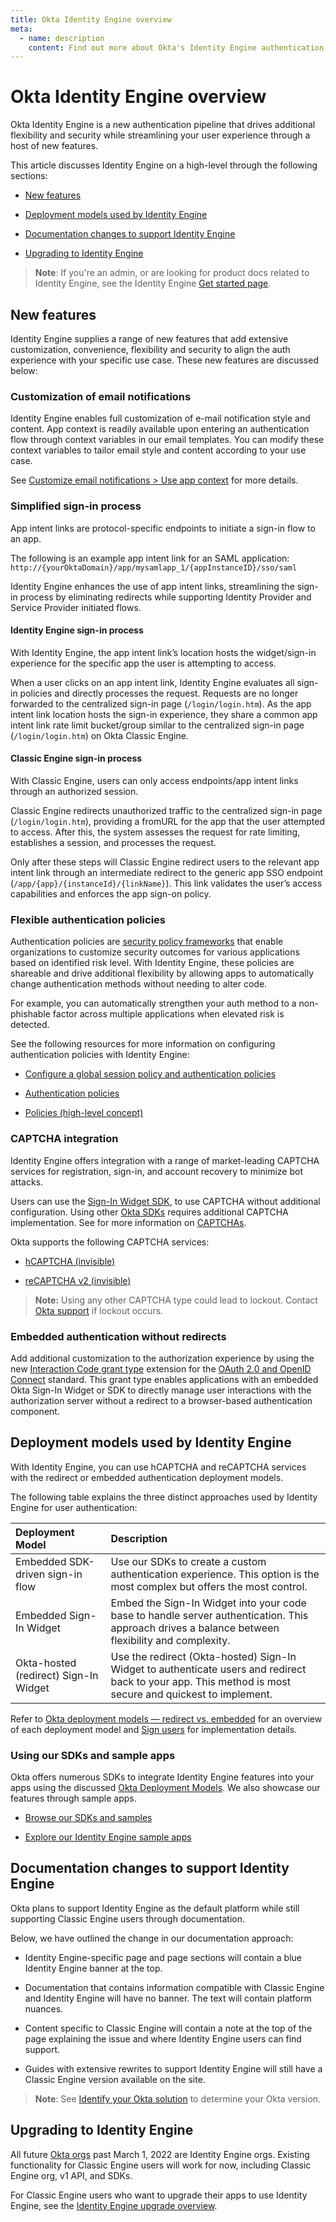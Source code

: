 ```yaml
---
title: Okta Identity Engine overview
meta:
  - name: description
    content: Find out more about Okta's Identity Engine authentication flow, what developer features it unlocks, and how to use it.
---
```

# Okta Identity Engine overview

<ApiLifecycle access="ie" />

Okta Identity Engine is a new authentication pipeline that drives additional flexibility and security while streamlining your user experience through a host of new features. 

This article discusses Identity Engine on a high-level through the following sections:

* [New features](#new-features)
  
* [Deployment models used by Identity Engine](#deployment-models-used-by-identity-engine)
  
* [Documentation changes to support Identity Engine](#documentation-changes-to-support-identity-engine)
  
* [Upgrading to Identity Engine](#upgrading-to-identity-engine)

> **Note**: If you're an admin, or are looking for product docs related to Identity Engine, see the Identity Engine [Get started page](https://help.okta.com/okta_help.htm?type=oie&id=ext-get-started-oie).

## New features

Identity Engine supplies a range of new features that add extensive customization, convenience, flexibility and security to align the auth experience with your specific use case. These new features are discussed below:

### Customization of email notifications

Identity Engine enables full customization of e-mail notification style and content. App context is readily available upon entering an authentication flow through context variables in our email templates. You can modify these context variables to tailor email style and content according to your use case.  

See [Customize email notifications > Use app context](/docs/guides/custom-email/main/#use-app-context) for more details.

### Simplified sign-in process

App intent links are protocol-specific endpoints to initiate a sign-in flow to an app. 

The following is an example app intent link for an SAML application: 
`http://{yourOktaDomain}/app/mysamlapp_1/{appInstanceID}/sso/saml`

Identity Engine enhances the use of app intent links, streamlining the sign-in process by eliminating redirects while supporting Identity Provider and Service Provider initiated flows.

#### Identity Engine sign-in process

With Identity Engine, the  app intent link’s location hosts the widget/sign-in experience for the specific app the user is attempting to access.

When a user clicks on an app intent link, Identity Engine evaluates all sign-in policies and directly processes the request. Requests are no longer forwarded to the centralized sign-in page (`/login/login.htm`). As the app intent link location hosts the sign-in experience, they share a common app intent link rate limit bucket/group similar to the centralized sign-in page (`/login/login.htm`) on Okta Classic Engine.

#### Classic Engine sign-in process

With Classic Engine, users can only access endpoints/app intent links through an authorized session. 

Classic Engine redirects unauthorized traffic to the centralized sign-in page (`/login/login.htm`), providing a fromURL for the app that the user attempted to access. After this, the system assesses the request for rate limiting, establishes a session, and processes the request.

Only after these steps will Classic Engine redirect users to the relevant app intent link through an intermediate redirect to the generic app SSO endpoint (`/app/{app}/{instanceId}/{linkName}`). This link validates the user’s access capabilities and enforces the app sign-on policy.

### Flexible authentication policies

Authentication policies are [security policy frameworks](https://csrc.nist.gov/pubs/sp/800/63/b/upd2/final) that enable organizations to customize security outcomes for various applications based on identified risk level. With Identity Engine, these policies are shareable and drive additional flexibility by allowing apps to automatically change authentication methods without needing to alter code.

For example, you can automatically strengthen your auth method to a non-phishable factor across multiple applications when elevated risk is detected. 

See the following resources for more information on configuring authentication policies with Identity Engine:

* [Configure a global session policy and authentication policies](/docs/guides/configure-signon-policy/)

* [Authentication policies](https://help.okta.com/okta_help.htm?type=oie&id=ext-about-asop)

* [Policies (high-level concept)](/docs/concepts/policies/)

### CAPTCHA integration

Identity Engine offers integration with a range of market-leading CAPTCHA services for registration, sign-in, and account recovery to minimize bot attacks.

Users can use the [Sign-In Widget SDK](https://github.com/okta/okta-signin-widget), to use CAPTCHA without additional configuration. Using other [Okta SDKs](https://developer.okta.com/code/) requires additional CAPTCHA implementation. See for more information on [CAPTCHAs](https://developer.okta.com/docs/api/openapi/okta-management/management/tag/CAPTCHA/).

Okta supports the following CAPTCHA services:

- [hCAPTCHA (invisible)](https://docs.hcaptcha.com/invisible)
  
- [reCAPTCHA v2 (invisible)](https://developers.google.com/recaptcha/docs/invisible)

>**Note:** Using any other CAPTCHA type could lead to lockout. Contact [Okta support](https://support.okta.com) if lockout occurs.

### Embedded authentication without redirects

Add additional customization to the authorization experience by using the new [Interaction Code grant type](/docs/concepts/interaction-code/) extension for the [OAuth 2.0 and OpenID Connect](/docs/concepts/oauth-openid) standard. This grant type enables applications with an embedded Okta Sign-In Widget or SDK to directly manage user interactions with the authorization server without a redirect to a browser-based authentication component.

## Deployment models used by Identity Engine

With Identity Engine, you can use hCAPTCHA and reCAPTCHA services with the redirect or embedded authentication deployment models.

The following table explains the three distinct approaches used by Identity Engine for user authentication:

| **Deployment Model**|**Description**|
| :-------- | :------- |
| Embedded SDK-driven sign-in flow|Use our SDKs to create a custom authentication experience. This option is the most complex but offers the most control.|
| Embedded Sign-In Widget| Embed the Sign-In Widget into your code base to handle server authentication. This approach drives a balance between flexibility and complexity.|
| Okta-hosted (redirect) Sign-In Widget| Use the redirect (Okta-hosted) Sign-In Widget to authenticate users and redirect back to your app. This method is most secure and quickest to implement.|

Refer to [Okta deployment models — redirect vs. embedded](https://developer.okta.com/docs/concepts/redirect-vs-embedded/) for an overview of each deployment model and [Sign users](https://developer.okta.com/docs/guides/sign-in-overview/) for implementation details.

### Using our SDKs and sample apps

Okta offers numerous SDKs to integrate Identity Engine features into your apps using the discussed [Okta Deployment Models](#deployment-models-used-by-identity-engine). We also showcase our features through sample apps.  

* [Browse our SDKs and samples](/code/)
  
* [Explore our Identity Engine sample apps](/docs/guides/oie-embedded-common-download-setup-app/)

## Documentation changes to support Identity Engine

Okta plans to support Identity Engine as the default platform while still supporting Classic Engine users through documentation.

Below, we have outlined the change in our documentation approach: 

* Identity Engine-specific page and page sections will contain a blue Identity Engine banner at the top.
  
* Documentation that contains information compatible with Classic Engine and Identity Engine will have no banner. The text will contain platform nuances.
  
* Content specific to Classic Engine will contain a note at the top of the page explaining the issue and where Identity Engine users can find support.
  
* Guides with extensive rewrites to support Identity Engine will still have a Classic Engine version available on the site.

> **Note**: See [Identify your Okta solution](https://help.okta.com/okta_help.htm?type=oie&id=ext-oie-version) to determine your Okta version.

## Upgrading to Identity Engine

All future [Okta orgs](/docs/concepts/okta-organizations/) past March 1, 2022 are Identity Engine orgs. Existing functionality for Classic Engine users will work for now, including Classic Engine org, v1 API, and SDKs.

For Classic Engine users who want to upgrade their apps to use Identity Engine, see the [Identity Engine upgrade overview](/docs/guides/oie-upgrade-overview/).
